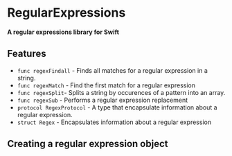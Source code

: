 # RegularExpressions

**A regular expressions library for Swift**

## Features

- `func regexFindall` - Finds all matches for a regular expression in a string.
- `func regexMatch` - Find the first match for a regular expression
- `func regexSplit`- Splits a string by occurences of a pattern into an array.
- `func regexSub` - Performs a regular expression replacement
- `protocol RegexProtocol` - A type that encapsulate information about a regular expression.
- `struct Regex` - Encapsulates information about a regular expression

## Creating a regular expression object

